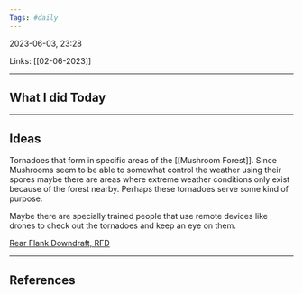 ```yaml
---
Tags: #daily
---
```


2023-06-03, 23:28

Links: [[02-06-2023]]


---
## What I did Today


--- 
## Ideas

Tornadoes that form in specific areas of the [[Mushroom Forest]]. Since Mushrooms seem to be able to somewhat control the weather using their spores maybe there are areas where extreme weather conditions only exist because of the forest nearby. Perhaps these tornadoes serve some kind of purpose.

Maybe there are specially trained people that use remote devices like drones to check out the tornadoes and keep an eye on them.

[Rear Flank Downdraft, RFD](https://en.wikipedia.org/wiki/Rear_flank_downdraft)

---
## References